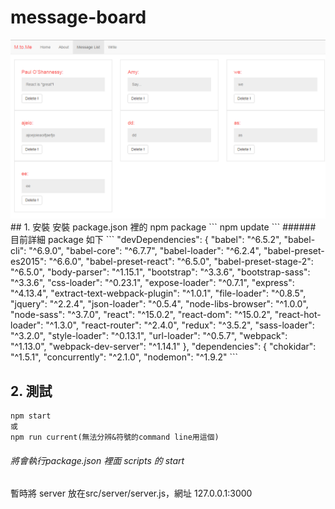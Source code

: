 # message-board
<img src="screenshot/message-board-1.PNG">
## 1. 安裝
安裝 package.json 裡的 npm package
```
npm update
```
###### 目前詳細 package 如下
```
"devDependencies": {
    "babel": "^6.5.2",
    "babel-cli": "^6.9.0",
    "babel-core": "^6.7.7",
    "babel-loader": "^6.2.4",
    "babel-preset-es2015": "^6.6.0",
    "babel-preset-react": "^6.5.0",
    "babel-preset-stage-2": "^6.5.0",
    "body-parser": "^1.15.1",
    "bootstrap": "^3.3.6",
    "bootstrap-sass": "^3.3.6",
    "css-loader": "^0.23.1",
    "expose-loader": "^0.7.1",
    "express": "^4.13.4",
    "extract-text-webpack-plugin": "^1.0.1",
    "file-loader": "^0.8.5",
    "jquery": "^2.2.4",
    "json-loader": "^0.5.4",
    "node-libs-browser": "^1.0.0",
    "node-sass": "^3.7.0",
    "react": "^15.0.2",
    "react-dom": "^15.0.2",
    "react-hot-loader": "^1.3.0",
    "react-router": "^2.4.0",
    "redux": "^3.5.2",
    "sass-loader": "^3.2.0",
    "style-loader": "^0.13.1",
    "url-loader": "^0.5.7",
    "webpack": "^1.13.0",
    "webpack-dev-server": "^1.14.1"
  },
  "dependencies": {
    "chokidar": "^1.5.1",
    "concurrently": "^2.1.0",
    "nodemon": "^1.9.2"
```
  
## 2. 測試
```
npm start
或
npm run current(無法分辨&符號的command line用這個)
```
###### 將會執行package.json 裡面 scripts 的 start
暫時將 server 放在src/server/server.js，網址 127.0.0.1:3000



